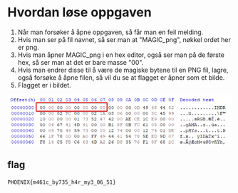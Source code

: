 # Hvordan løse oppgaven

1. Når man forsøker å åpne oppgaven, så får man en feil melding.
2. Hvis man ser på fil navnet, så ser man at "MAGIC_png", nøkkel ordet her er png.
3. Hvis man åpner MAGIC_png i en hex editor, også ser man på de første hex, så ser man at det er bare masse "00".
4. Hvis man endrer disse til å være de magiske bytene til en PNG fil, lagre, også forsøke å åpne filen, så vil du se at flagget er åpner som et bilde.
5. Flagget er i bildet.

![SOULUTION-01.png](SOULUTION-01.png)

## flag

`PHOENIX{m461c_by735_h4r_my3_06_51}`
